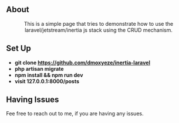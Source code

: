 ## About

<p align="center">
This is a simple page that tries to demonstrate how to use the laravel/jetstream/inertia js stack using the CRUD mechanism.  
</p>

## Set Up
- **git clone https://github.com/dmoxyeze/inertia-laravel**
- **php artisan migrate**
- **npm install && npm run dev**
- **visit 127.0.0.1:8000/posts**
## Having Issues
Fee free to reach out to me, if you are having any issues.
